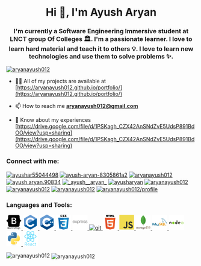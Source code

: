 <h1 align="center">Hi 👋, I'm Ayush Aryan</h1>
<h3 align="center">I'm currently a Software Engineering Immersive student at LNCT group Of Colleges 🏛. I'm a passionate learner. I love to learn hard material and teach it to others 💡. I love to learn new technologies and use them to solve problems ✨.</h3>

<p align="left"> <a href="https://github.com/ryo-ma/github-profile-trophy"><img src="https://github-profile-trophy.vercel.app/?username=aryanayush012" alt="aryanayush012" /></a> </p>

- 👨‍💻 All of my projects are available at [https://aryanayush012.github.io/portfolio/](https://aryanayush012.github.io/portfolio/)

- 📫 How to reach me **aryanayush012@gmail.com**

- 📄 Know about my experiences [https://drive.google.com/file/d/1PSKagh_CZX42AnSNdZvE5UdsP891BdOO/view?usp=sharing](https://drive.google.com/file/d/1PSKagh_CZX42AnSNdZvE5UdsP891BdOO/view?usp=sharing)

<h3 align="left">Connect with me:</h3>
<p align="left">
<a href="https://twitter.com/ayushar55044498" target="blank"><img align="center" src="https://raw.githubusercontent.com/rahuldkjain/github-profile-readme-generator/master/src/images/icons/Social/twitter.svg" alt="ayushar55044498" height="30" width="40" /></a>
<a href="https://linkedin.com/in/ayush-aryan-8305861a2" target="blank"><img align="center" src="https://raw.githubusercontent.com/rahuldkjain/github-profile-readme-generator/master/src/images/icons/Social/linked-in-alt.svg" alt="ayush-aryan-8305861a2" height="30" width="40" /></a>
<a href="https://kaggle.com/aryanayush012" target="blank"><img align="center" src="https://raw.githubusercontent.com/rahuldkjain/github-profile-readme-generator/master/src/images/icons/Social/kaggle.svg" alt="aryanayush012" height="30" width="40" /></a>
<a href="https://fb.com/ayush.aryan.90834" target="blank"><img align="center" src="https://raw.githubusercontent.com/rahuldkjain/github-profile-readme-generator/master/src/images/icons/Social/facebook.svg" alt="ayush.aryan.90834" height="30" width="40" /></a>
<a href="https://instagram.com/_ayush__aryan_" target="blank"><img align="center" src="https://raw.githubusercontent.com/rahuldkjain/github-profile-readme-generator/master/src/images/icons/Social/instagram.svg" alt="_ayush__aryan_" height="30" width="40" /></a>
<a href="https://www.codechef.com/users/ayusharyan" target="blank"><img align="center" src="https://cdn.jsdelivr.net/npm/simple-icons@3.1.0/icons/codechef.svg" alt="ayusharyan" height="30" width="40" /></a>
<a href="https://www.hackerrank.com/aryanayush012" target="blank"><img align="center" src="https://raw.githubusercontent.com/rahuldkjain/github-profile-readme-generator/master/src/images/icons/Social/hackerrank.svg" alt="aryanayush012" height="30" width="40" /></a>
<a href="https://codeforces.com/profile/aryanayush012" target="blank"><img align="center" src="https://raw.githubusercontent.com/rahuldkjain/github-profile-readme-generator/master/src/images/icons/Social/codeforces.svg" alt="aryanayush012" height="30" width="40" /></a>
<a href="https://www.leetcode.com/aryanayush012" target="blank"><img align="center" src="https://raw.githubusercontent.com/rahuldkjain/github-profile-readme-generator/master/src/images/icons/Social/leet-code.svg" alt="aryanayush012" height="30" width="40" /></a>
<a href="https://auth.geeksforgeeks.org/user/aryanayush012/profile" target="blank"><img align="center" src="https://raw.githubusercontent.com/rahuldkjain/github-profile-readme-generator/master/src/images/icons/Social/geeks-for-geeks.svg" alt="aryanayush012/profile" height="30" width="40" /></a>
</p>

<h3 align="left">Languages and Tools:</h3>
<p align="left"> <a href="https://getbootstrap.com" target="_blank" rel="noreferrer"> <img src="https://raw.githubusercontent.com/devicons/devicon/master/icons/bootstrap/bootstrap-plain-wordmark.svg" alt="bootstrap" width="40" height="40"/> </a> <a href="https://www.cprogramming.com/" target="_blank" rel="noreferrer"> <img src="https://raw.githubusercontent.com/devicons/devicon/master/icons/c/c-original.svg" alt="c" width="40" height="40"/> </a> <a href="https://www.w3schools.com/cpp/" target="_blank" rel="noreferrer"> <img src="https://raw.githubusercontent.com/devicons/devicon/master/icons/cplusplus/cplusplus-original.svg" alt="cplusplus" width="40" height="40"/> </a> <a href="https://www.w3schools.com/css/" target="_blank" rel="noreferrer"> <img src="https://raw.githubusercontent.com/devicons/devicon/master/icons/css3/css3-original-wordmark.svg" alt="css3" width="40" height="40"/> </a> <a href="https://expressjs.com" target="_blank" rel="noreferrer"> <img src="https://raw.githubusercontent.com/devicons/devicon/master/icons/express/express-original-wordmark.svg" alt="express" width="40" height="40"/> </a> <a href="https://git-scm.com/" target="_blank" rel="noreferrer"> <img src="https://www.vectorlogo.zone/logos/git-scm/git-scm-icon.svg" alt="git" width="40" height="40"/> </a> <a href="https://www.w3.org/html/" target="_blank" rel="noreferrer"> <img src="https://raw.githubusercontent.com/devicons/devicon/master/icons/html5/html5-original-wordmark.svg" alt="html5" width="40" height="40"/> </a> <a href="https://developer.mozilla.org/en-US/docs/Web/JavaScript" target="_blank" rel="noreferrer"> <img src="https://raw.githubusercontent.com/devicons/devicon/master/icons/javascript/javascript-original.svg" alt="javascript" width="40" height="40"/> </a> <a href="https://www.mongodb.com/" target="_blank" rel="noreferrer"> <img src="https://raw.githubusercontent.com/devicons/devicon/master/icons/mongodb/mongodb-original-wordmark.svg" alt="mongodb" width="40" height="40"/> </a> <a href="https://www.mysql.com/" target="_blank" rel="noreferrer"> <img src="https://raw.githubusercontent.com/devicons/devicon/master/icons/mysql/mysql-original-wordmark.svg" alt="mysql" width="40" height="40"/> </a> <a href="https://nodejs.org" target="_blank" rel="noreferrer"> <img src="https://raw.githubusercontent.com/devicons/devicon/master/icons/nodejs/nodejs-original-wordmark.svg" alt="nodejs" width="40" height="40"/> </a> <a href="https://www.python.org" target="_blank" rel="noreferrer"> <img src="https://raw.githubusercontent.com/devicons/devicon/master/icons/python/python-original.svg" alt="python" width="40" height="40"/> </a> <a href="https://reactjs.org/" target="_blank" rel="noreferrer"> <img src="https://raw.githubusercontent.com/devicons/devicon/master/icons/react/react-original-wordmark.svg" alt="react" width="40" height="40"/> </a> </p>

<p><img align="left" src="https://github-readme-stats.vercel.app/api/top-langs?username=aryanayush012&show_icons=true&locale=en&layout=compact" alt="aryanayush012" /></p>

<p>&nbsp;<img align="center" src="https://github-readme-stats.vercel.app/api?username=aryanayush012&show_icons=true&locale=en" alt="aryanayush012" /></p>
